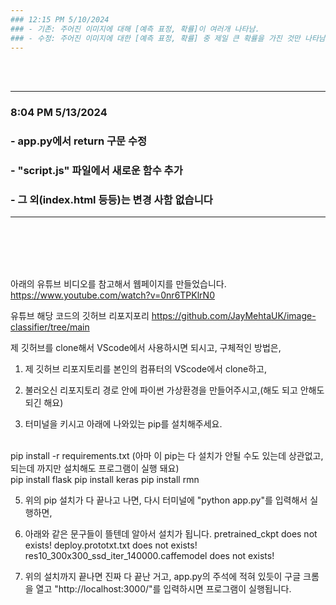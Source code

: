 ```yaml
---
### 12:15 PM 5/10/2024
### - 기존: 주어진 이미지에 대해 [예측 표정, 확률]이 여러개 나타남.
### - 수정: 주어진 이미지에 대한 [예측 표정, 확률] 중 제일 큰 확률을 가진 것만 나타남
---
```

<br/><br/>

---
### 8:04 PM 5/13/2024
### - app.py에서 return 구문 수정
### - "script.js" 파일에서 새로운 함수 추가
### - 그 외(index.html 등등)는 변경 사함 없습니다
---

<br/><br/><br/><br/>



아래의 유튜브 비디오를 참고해서 웹페이지를 만들었습니다.
https://www.youtube.com/watch?v=0nr6TPKlrN0

유튜브 해당 코드의 깃허브 리포지포리
https://github.com/JayMehtaUK/image-classifier/tree/main



제 깃허브를 clone해서 VScode에서 사용하시면 되시고,
구체적인 방법은,

1. 제 깃허브 리포지토리를 본인의 컴퓨터의 VScode에서 clone하고,

2. 불러오신 리포지토리 경로 안에 파이썬 가상환경을 만들어주시고,(해도 되고 안해도 되긴 해요)

3. 터미널을 키시고 아래에 나와있는 pip를 설치해주세요.
<br/>
pip install -r requirements.txt (아마 이 pip는 다 설치가 안될 수도 있는데 상관없고, 되는데 까지만 설치해도 프로그램이 실행 돼요)
<br/>
pip install flask
pip install keras
pip install rmn

5. 위의 pip 설치가 다 끝나고 나면, 다시 터미널에 "python app.py"를 입력해서 실행하면,

6. 아래와 같은 문구들이 뜰텐데 알아서 설치가 됩니다.
pretrained_ckpt does not exists!
deploy.prototxt.txt does not exists!
res10_300x300_ssd_iter_140000.caffemodel does not exists!

7. 위의 설치까지 끝나면 진짜 다 끝난 거고, app.py의 주석에 적혀 있듯이 구글 크롬을 열고 "http://localhost:3000/"를 입력하시면 프로그램이 실행됩니다.

